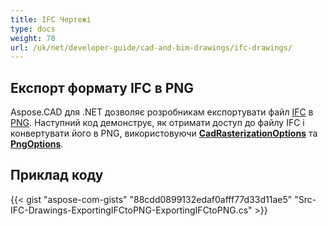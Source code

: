 ```yaml
---
title: IFC Чертежі
type: docs
weight: 70
url: /uk/net/developer-guide/cad-and-bim-drawings/ifc-drawings/
---
```


## **Експорт формату IFC в PNG**

Aspose.CAD для .NET дозволяє розробникам експортувати файл [IFC](https://docs.fileformat.com/cad/ifc/) в [PNG](https://docs.fileformat.com/image/png/). Наступний код демонструє, як отримати доступ до файлу IFC і конвертувати його в PNG, використовуючи [**CadRasterizationOptions**](https://reference.aspose.com/cad/net/aspose.cad.imageoptions/cadrasterizationoptions) та [**PngOptions**](https://reference.aspose.com/cad/net/aspose.cad.imageoptions/pngoptions).

## Приклад коду

{{< gist "aspose-com-gists" "88cdd0899132edaf0afff77d33d11ae5" "Src-IFC-Drawings-ExportingIFCtoPNG-ExportingIFCtoPNG.cs" >}}
